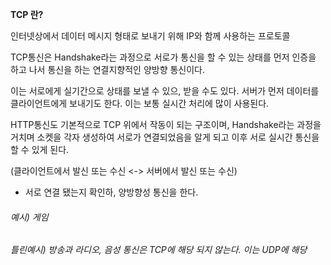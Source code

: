 **TCP 란?**

인터넷상에서 데이터 메시지 형태로 보내기 위해 IP와 함께 사용하는 프로토콜

TCP통신은 Handshake라는 과정으로 서로가 통신을 할 수 있는 상태를 먼저 인증을 하고 나서 통신을 하는 연결지향적인 양방향 통신이다.

이는 서로에게 실기간으로 상태를 보낼 수 있으, 받을 수도 있다. 서버가 먼저 데이터를 클라이언트에게 보내기도 한다. 이는 보통 실시간 처리에 많이 사용된다. <br>

HTTP통신도 기본적으로 TCP 위에서 작동이 되는 구조이며, Handshake라는 과정을 거치며 소켓을 각자 생성하여 서로가 연결되었음을 알게 되고 이후 서로 실시간 통신을 할 수 있게 된다. <br>

(클라이언트에서 발신 또는 수신 <-> 서버에서 발신 또는 수신) <br>
- 서로 연결 됐는지 확인하, 양방향성 통신을 한다. 

###### 예시) 게임
###### 틀린예시) 방송과 라디오, 음성 통신은 TCP에 해당 되지 않는다. 이는 UDP에 해당
